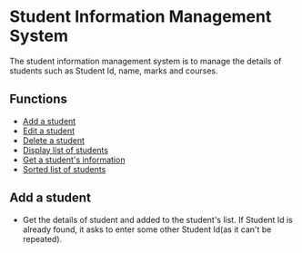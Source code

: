 # Student Information Management System
The student information management system is to manage the details of students such as Student Id, name, marks and courses.

## Functions
* [Add a student](#add_student)
* [Edit a student](#edit_student)
* [Delete a student](#delete_student)
* [Display list of students](#display)
* [Get a student's information](#student_info)
* [Sorted list of students](#sorted_display)

## Add a student
* Get the details of student and added to the student's list. If Student Id is already found, it asks to enter some other Student Id(as it can't be repeated).
   
